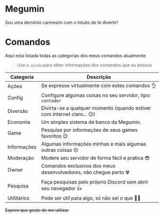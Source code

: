 # Megumin
Sou uma demônio carmesim com o intuito de te divertir!

# Comandos
Aqui esta listada todas as categorias dos meus comandos atualmente

> Use `m.ajuda` para obter informações dos comandos que eu possuo

| Categoria   | Descrição                                                               |
| ----------- | ----------------------------------------------------------------------- |
| Ações       | Se expresse virtualmente com estes comandos 👌                          |
| Config      | Configure algumas coisas no seu servidor, tipo: `contador`              |
| Diversão    | Divirta-se a qualquer momento (quando estiver com internet claro... 😕) |
| Economia    | Um simples sistema de banco da Megumin.                                 |
| Game        | Pesquise por informações de seus games favoritos 😉                     |
| Informações | Algumas informações minhas e mais algumas outras coisas 😔              |
| Moderação   | Modere seu servidor de forma fácil e pratica 😎                         |
| Owner       | Comandos exclusivos dos meus desenvolvedores, não chegue perto ☢️       |
| Pesquisa    | Faça pesquisas pelo próprio Discord sem abrir seu navegador 👍          |
| Utilitários | Pode ser útil para algo, só não sei o que 🤷‍♀️                          |

~~Espero que goste de me utilizar~~
